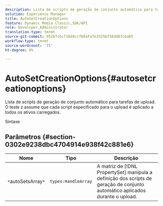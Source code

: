 ```yaml
---
description: Lista de scripts de geração de conjunto automático para tarefas de upload. O teste z assume que cada script especificado para o upload é aplicado a todos os ativos carregados.
solution: Experience Manager
title: AutoSetCreationOptions
feature: Dynamic Media Classic,SDK/API
role: Developer,Administrator
translation-type: tm+mt
source-git-commit: 052bfcbcf1bd4ccf60afa7e3325bf58dd07cba85
workflow-type: tm+mt
source-wordcount: '71'
ht-degree: 0%

---
```



# AutoSetCreationOptions{#autosetcreationoptions}

Lista de scripts de geração de conjunto automático para tarefas de upload. O teste z assume que cada script especificado para o upload é aplicado a todos os ativos carregados.

Sintaxe

## Parâmetros {#section-0302e9238dbc4704914e938f42c881e6}

| Nome | Tipo | Descrição |
|---|---|---|
| `*`autoSetsArray`*` | `types:HandleArray` | A matriz de [!DNL PropertySet] manipula a definição dos scripts de geração de conjunto automático aplicados durante o upload. |

